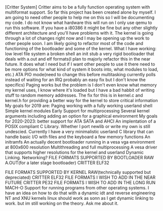 [Critter System]
Critter aims to be a fully function operating system with multiformat support. So far this project has been created alone by myself. I am going to need other people to help me on this
so I will be documenting my code. I do not know what hardware this will run on I only use qemu to run this software. If you have a i80386 it might be fine but any other slightly different architecture and you'll have problems with it. The kernel is going through a lot of changes right now and I may be opening up the work to other people soon. I am likely going to refactor most of the code and functioning of the bootloader and some of the kernel. 
What I have working:
low level file system
a broken shell
an init stub
a very rigid bootloader that deals with a.out and elf formats(I plan to majorly refactor this in the near future. It does what I need but if I want other people to use it there need to be more options for what kind of system it boots into, what modules to load, etc.)
ATA PIO mode(need to change this before multitasking currently polls instead of waiting for an IRQ probably an easy fix but I don't know the specifics)
Paging works but the problem is I don't even know what memory my kernel uses, I know where it's loaded but I have a bad habbit of writing stuff to random memory addresses. The fix for this is in kernel.c and kernel.h for providing a better way for the kernel to store critical information
My goals for 2019 are:
Paging working with a fully working userland shell
Simple kernel modules
Early Support for multiprocessing 
Several kernel arguments including adding an option for a graphical environment
My goals for 2020-2023:
better support for ATA SATA and AHCI
An implentation of a POSIX compliant C Library. Whether I port newlib or write my own is still undescied. Currently I have a very minimalistic userland C library that can handle basic I/O with files and the keyboard a few memory functions
An initramfs
An actually decent bootloader running in a vesa vga environment at 800x600 resolution
Multithreading and full multiprocessing
A vesa driver that supports higher resolutions for the kernel and userland
Dynamic Linking.
Networking?
FILE FORMATS SUPPORTED BY BOOTLOADER
RAW
A.OUT(for a later stage bootloader)
CRITTER ELF32

FILE FORMATS SUPPORTED BY KERNEL
RAW(technically supported but depreciated)
CRITTER ELF32
FILE FORMATS I WISH TO ADD IN THE NEAR FUTURE
CRITTER PE32
FILE FORMATS I WISH TO ADD IN THE LONG RUN
MACH-O
Support for running programs from other operating systems. I have an idea on how to do that with a dynamic idt and reverse engineering NT and XNU kernels linux should work as sonn as I get dynamic linking to work.  but im still working on the theory. Ask me about it.

